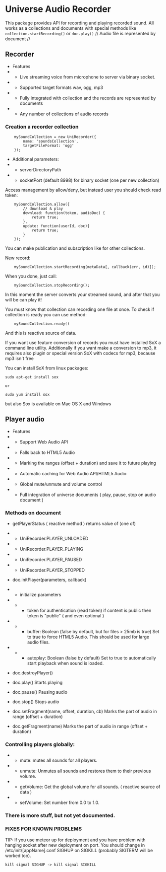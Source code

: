 # Universe Audio Recorder
This package provides API for recording and playing recorded sound.
All works as a collections and documents with special methods like `collection.startRecording()`
or `doc.play()` // Audio file is represented by document //

## Recorder

- Features
- - Live streaming voice from microphone to server via binary socket.
- - Supported target formats wav, ogg, mp3
- - Fully integrated with collection and the records are represented by documents
- - Any number of collections of audio records

###  Creation a recorder collection

```
    mySoundCollection = new UniRecorder({
        name: 'soundsCollection',
        targetFileFormat: 'ogg'
    });
```
- Additional parameters:
- - serverDirectoryPath
- - socketPort (default 8998) for binary socket (one per new collection)

Access management by allow/deny, but instead user you should check read token:

```
    mySoundCollection.allow({
        // download & play
        download: function(token, audioDoc) {
            return true;
        },
        update: function(userId, doc){
            return true;
        }
    });
```

You can make publication and subscription like for other collections.

New record:
```
    mySoundCollection.startRecording(metaData[, callback(err, id)]);
```

When you done, just call:

```
    mySoundCollection.stopRecording();
```

In this moment the server converts your streamed sound, and after that you will be can play it!

You must know that collection can recording one file at once.
To check if collection is ready you can use method:

```
    mySoundCollection.ready()
```

And this is reactive source of data.




If you want use feature conversion of records you must have installed SoX a command line utility.
Additionally if you want make a conversion to mp3, it requires also plugin or special version SoX with codecs for mp3, because mp3 isn't free

You can install SoX from linux packages:

```
sudo apt-get install sox

or

sudo yum install sox
```

but also Sox is available on Mac OS X and Windows


## Player audio

- Features
- - Support Web Audio API
- - Falls back to HTML5 Audio
- - Marking the ranges (offset + duration) and save it to future playing
- - Automatic caching for Web Audio API/HTML5 Audio
- - Global mute/unmute and volume control
- - Full integration of universe documents ( play, pause, stop on audio document )

### Methods on document

- getPlayerStatus ( reactive method ) returns value of (one of)
- - UniRecorder.PLAYER_UNLOADED
- - UniRecorder.PLAYER_PLAYING
- - UniRecorder.PLAYER_PAUSED
- - UniRecorder.PLAYER_STOPPED

- doc.initPlayer(parameters, callback)
- - initialize parameters
- - - token for authentication (read token) if content is public then token is "public" ( and even optional )
- - - buffer: Boolean (false by default, but for files > 25mb is true) Set to true to force HTML5 Audio. This should be used for large audio files.
- - - autoplay: Boolean (false by default) Set to true to automatically start playback when sound is loaded.

- doc.destroyPlayer()

- doc.play() Starts playing
- doc.pause() Pausing audio
- doc.stop() Stops audio

- doc.setFragment(name, offset, duration, cb) Marks the part of audio in range (offset + duration)
- doc.getFragment(name) Marks the part of audio in range (offset + duration)


### Controlling players globally:
- - mute: mutes all sounds for all players.
- - unmute: Unmutes all sounds and restores them to their previous volume.
- - getVolume: Get the global volume for all sounds. ( reactive source of data )
- - setVolume: Set number from 0.0 to 1.0.

### There is more stuff, but not yet documented.

### FIXES FOR KNOWN PROBLEMS
TIP: If you use meteor up for deployment and you have problem with hanging socket after new deployment on port. 
You should change in /etc/init/[appName].conf SIGHUP on SIGKILL (probably SIGTERM will be worked too).

```
kill signal SIGHUP -> kill signal SIGKILL
```
